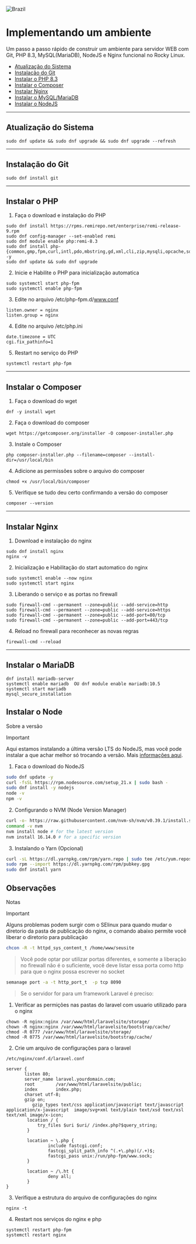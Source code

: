 ![Brazil](https://raw.githubusercontent.com/stevenrskelton/flag-icon/master/png/16/country-4x3/br.png "Brazil")

# Implementando um ambiente 

Um passo a passo rápido de construir um ambiente para servidor WEB com Git, PHP 8.3, MySQL(MariaDB), NodeJS e Nginx funcional no Rocky Linux.

- [Atualização do Sistema](#atualização-do-sistema)
- [Instalação do Git](#instalação-do-git)
- [Instalar o PHP 8.3](#instalar-o-php)
- [Instalar o Composer](#instalar-o-composer)
- [Instalar Nginx](#instalar-nginx)
- [Instalar o MySQL/MariaDB](#instalar-o-mariadb)
- [Instalar o NodeJS](#instalar-o-node)

______
## Atualização do Sistema

```
sudo dnf update && sudo dnf upgrade && sudo dnf upgrade --refresh
```
______
## Instalação do Git

```
sudo dnf install git
```
______
## Instalar o PHP

1. Faça o download e instalação do PHP
```
sudo dnf install https://rpms.remirepo.net/enterprise/remi-release-9.rpm
sudo dnf config-manager --set-enabled remi
sudo dnf module enable php:remi-8.3
sudo dnf install php-{common,gmp,fpm,curl,intl,pdo,mbstring,gd,xml,cli,zip,mysqli,opcache,soap,json,mysqlnd} -y
sudo dnf update && sudo dnf upgrade
```

2. Inicie e Habilite o PHP para inicialização automatica
```
sudo systemctl start php-fpm
sudo systemctl enable php-fpm
```

3. Edite no arquivo /etc/php-fpm.d/www.conf
```
listen.owner = nginx
listen.group = nginx
```

4. Edite no arquivo /etc/php.ini
```
date.timezone = UTC
cgi.fix_pathinfo=1
```

5. Restart no serviço do PHP
```
systemctl restart php-fpm
```

______
## Instalar o Composer

1. Faça o download do wget
```
dnf -y install wget
```

2. Faça o download do composer
```
wget https://getcomposer.org/installer -O composer-installer.php
```

3. Instale o Composer
```
php composer-installer.php --filename=composer --install-dir=/usr/local/bin 
```

4. Adicione as permissões sobre o arquivo do composer
```
chmod +x /usr/local/bin/composer
```

5. Verifique se tudo deu certo confirmando a versão do composer
```
composer --version
```

______
## Instalar Nginx

1. Download e instalação do nginx
```
sudo dnf install nginx
nginx -v
```

2. Inicialização e Habilitação do start automatico do nginx
```
sudo systemctl enable --now nginx
sudo systemctl start nginx
```

3. Liberando o serviço e as portas no firewall
```
sudo firewall-cmd --permanent --zone=public --add-service=http
sudo firewall-cmd --permanent --zone=public --add-service=https
sudo firewall-cmd --permanent --zone=public --add-port=80/tcp
sudo firewall-cmd --permanent --zone=public --add-port=443/tcp
```

4. Reload no firewall para reconhecer as novas regras
```
firewall-cmd --reload
```

______
## Instalar o MariaDB

```
dnf install mariadb-server
systemctl enable mariadb  OU dnf module enable mariadb:10.5
systemctl start mariadb
mysql_secure_installation
```

## Instalar o Node

Sobre a versão
> [!IMPORTANT]
> Aqui estamos instalando a última versão LTS do NodeJS, mas você pode instalar a que achar melhor só trocando a versão. Mais [informações aqui](https://github.com/nodesource/distributions/blob/master/README.md#debinstall).

1. Faca o download do NodeJS

```sh
sudo dnf update -y
curl -fsSL https://rpm.nodesource.com/setup_21.x | sudo bash -
sudo dnf install -y nodejs
node -v
npm -v
```

2. Configurando o NVM (Node Version Manager)

```sh
curl -o- https://raw.githubusercontent.com/nvm-sh/nvm/v0.39.1/install.sh | bash
command -v nvm
nvm install node # for the latest version
nvm install 16.14.0 # for a specific version
```

3. Instalando o Yarn (Opcional)

```sh
curl -sL https://dl.yarnpkg.com/rpm/yarn.repo | sudo tee /etc/yum.repos.d/yarn.repo
sudo rpm --import https://dl.yarnpkg.com/rpm/pubkey.gpg
sudo dnf install yarn
```

## Observações
Notas
> [!IMPORTANT]
> Alguns problemas podem surgir com o SElinux para quando mudar o diretorio da pasta de publicação do nginx, o comando abaixo permite você liberar o diretorio para publicação
```sh
chcon -R -t httpd_sys_content_t /home/www/seusite
```

>Você pode optar por utilizar portas diferentes, e somente a liberação no firewall não é o suficiente, você deve listar essa porta como http para que o nginx possa escrever no socket
```sh
semanage port -a -t http_port_t  -p tcp 8090
```

> Se o servidor for para um framework Laravel é preciso:

1. Verificar as permições nas pastas do laravel com usuario utilizado para o nginx
```
chown -R nginx:nginx /var/www/html/laravelsite/storage/
chown -R nginx:nginx /var/www/html/laravelsite/bootstrap/cache/
chmod -R 0777 /var/www/html/laravelsite/storage/
chmod -R 0775 /var/www/html/laravelsite/bootstrap/cache/
```

2. Crie um arquivo de configurações para o laravel
```
/etc/nginx/conf.d/laravel.conf
```
```
server {
       listen 80;
       server_name laravel.yourdomain.com;
       root        /var/www/html/laravelsite/public;
       index       index.php;
       charset utf-8;
       gzip on;
	      gzip_types text/css application/javascript text/javascript application/x-javascript  image/svg+xml text/plain text/xsd text/xsl text/xml image/x-icon;
        location / {
        	try_files $uri $uri/ /index.php?$query_string;
        }

        location ~ \.php {
                include fastcgi.conf;
                fastcgi_split_path_info ^(.+\.php)(/.+)$;
                fastcgi_pass unix:/run/php-fpm/www.sock;
        }

        location ~ /\.ht {
                deny all;
        }
}
```

3. Verifique a estrutura do arquivo de configurações do nginx
```
nginx -t
```

4. Restart nos serviços do nginx e php
```
systemctl restart php-fpm
systemctl restart nginx
```
